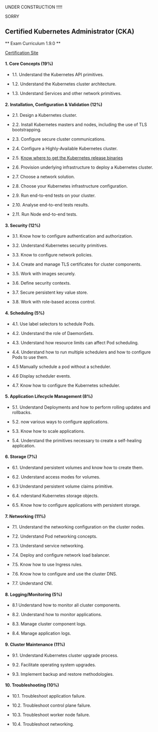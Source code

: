 UNDER CONSTRUCTION !!!!!

SORRY 



## Certified Kubernetes Administrator (CKA)

** Exam Curriculum 1.9.0 **


[Certification Site](https://www.cncf.io/certification/expert/)



#### 1. Core Concepts (19%)

- 1.1. Understand the Kubernetes API primitives.

- 1.2. Understand the Kubernetes cluster architecture.

- 1.3. Understand Services and other network primitives.



#### 2. Installation, Configuration & Validation (12%)


- 2.1. Design a Kubernetes cluster.

- 2.2. Install Kubernetes masters and nodes, including the use of TLS bootstrapping.

- 2.3. Configure secure cluster communications.

- 2.4. Configure a Highly-Available Kubernetes cluster.

- 2.5. [Know where to get the Kubernetes release binaries](docs/2.5.md)

- 2.6. Provision underlying infrastructure to deploy a Kubernetes cluster.

- 2.7. Choose a network solution.

- 2.8. Choose your Kubernetes infrastructure configuration.

- 2.9. Run end-to-end tests on your cluster.

- 2.10. Analyse end-to-end tests results.

- 2.11.  Run Node end-to-end tests.


#### 3. Security (12%)


- 3.1. Know how to configure authentication and authorization.

- 3.2. Understand Kubernetes security primitives.

- 3.3. Know to configure network policies.

- 3.4. Create and manage TLS certificates for cluster components.

- 3.5. Work with images securely.

- 3.6. Define security contexts.

- 3.7. Secure persistent key value store.

- 3.8. Work with role-based access control.


#### 4. Scheduling (5%)

- 4.1. Use label selectors to schedule Pods.

- 4.2. Understand the role of DaemonSets.

- 4.3. Understand how resource limits can affect Pod scheduling.

- 4.4. Understand how to run multiple schedulers and how to configure Pods to use them.

- 4.5 Manually schedule a pod without a scheduler.

- 4.6 Display scheduler events.

- 4.7. Know how to configure the Kubernetes scheduler.



#### 5. Application Lifecycle Management (8%)

- 5.1. Understand Deployments and how to perform rolling updates and rollbacks.

- 5.2. now various ways to configure applications.

- 5.3. Know how to scale applications.

- 5.4. Understand the primitives necessary to create a self-healing application.


#### 6. Storage (7%)

- 6.1. Understand persistent volumes and know how to create them.

- 6.2. Understand access modes for volumes.

- 6.3 Understand persistent volume claims primitive.

- 6.4. nderstand Kubernetes storage objects.

- 6.5. Know how to configure applications with persistent storage.


#### 7. Networking (11%)

- 7.1. Understand the networking configuration on the cluster nodes.

- 7.2. Understand Pod networking concepts.

- 7.3. Understand service networking.

- 7.4. Deploy and configure network load balancer.

- 7.5. Know how to use Ingress rules.

- 7.6. Know how to configure and use the cluster DNS.

- 7.7. Understand CNI.



#### 8. Logging/Monitoring (5%)

- 8.1 Understand how to monitor all cluster components.

- 8.2. Understand how to monitor applications.

- 8.3. Manage cluster component logs.

- 8.4. Manage application logs.


#### 9. Cluster Maintenance (11%)

- 9.1. Understand Kubernetes cluster upgrade process.

- 9.2. Facilitate operating system upgrades.

- 9.3. Implement backup and restore methodologies.


#### 10. Troubleshooting (10%)

- 10.1. Troubleshoot application failure.

- 10.2. Troubleshoot control plane failure.

- 10.3. Troubleshoot worker node failure.

- 10.4. Troubleshoot networking.
